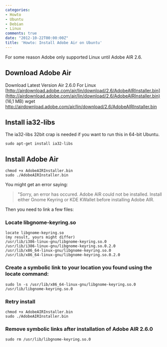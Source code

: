 ```yaml
---
categories:
- Howto
- Ubuntu
- Debian
- Linux
comments: true
date: "2012-10-22T00:00:00Z"
title: 'Howto: Install Adobe Air on Ubuntu'
---
```


For some reason Adobe only supported Linux until Adobe AIR 2.6.

## Download Adobe Air
Download Latest Version Air 2.6.0 For Linux [http://airdownload.adobe.com/air/lin/download/2.6/AdobeAIRInstaller.bin](http://airdownload.adobe.com/air/lin/download/2.6/AdobeAIRInstaller.bin) (16,1 MB)
    wget http://airdownload.adobe.com/air/lin/download/2.6/AdobeAIRInstaller.bin

## Install ia32-libs
The ia32-libs 32bit crap is needed if you want to run this in 64-bit Ubuntu.

    sudo apt-get install ia32-libs

## Install Adobe Air
    chmod +x AdobeAIRInstaller.bin
    sudo ./AdobeAIRInstaller.bin

You might get an error saying:

>"Sorry, an error has occured. Adobe AIR could not be installed. Install either
>Gnome Keyring or KDE KWallet before installing Adobe AIR.

Then you need to link a few files:

### Locate libgnome-keyring.so

    locate libgnome-keyring.so
    (my result, yours might differ)
    /usr/lib/i386-linux-gnu/libgnome-keyring.so.0
    /usr/lib/i386-linux-gnu/libgnome-keyring.so.0.2.0
    /usr/lib/x86_64-linux-gnu/libgnome-keyring.so.0
    /usr/lib/x86_64-linux-gnu/libgnome-keyring.so.0.2.0

### Create a symbolic link to your location you found using the locate command:

    sudo ln -s /usr/lib/x86_64-linux-gnu/libgnome-keyring.so.0 /usr/lib/libgnome-keyring.so.0

### Retry install

    chmod +x AdobeAIRInstaller.bin
    sudo ./AdobeAIRInstaller.bin

### Remove symbolic links after installation of Adobe AIR 2.6.0

    sudo rm /usr/lib/libgnome-keyring.so.0

